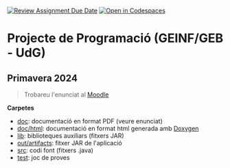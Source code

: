 [![Review Assignment Due Date](https://classroom.github.com/assets/deadline-readme-button-24ddc0f5d75046c5622901739e7c5dd533143b0c8e959d652212380cedb1ea36.svg)](https://classroom.github.com/a/jxkKLcuv)
[![Open in Codespaces](https://classroom.github.com/assets/launch-codespace-7f7980b617ed060a017424585567c406b6ee15c891e84e1186181d67ecf80aa0.svg)](https://classroom.github.com/open-in-codespaces?assignment_repo_id=14319294)
# Projecte de Programació (GEINF/GEB - UdG)

## Primavera 2024

> Trobareu l'enunciat al [Moodle](https://moodle.udg.edu/course/view.php?id=36070)

**Carpetes**

- [doc](doc): documentació en format PDF (veure enunciat)
- [doc/html](doc/html): documentació en format html generada amb [Doxygen](http://www.doxygen.nl/)
- [lib](lib): biblioteques auxiliars (fitxers JAR)
- [out/artifacts](out/artifacts): fitxer JAR de l'aplicació
- [src](src): codi font (fitxers .java)
- [test](test): joc de proves

